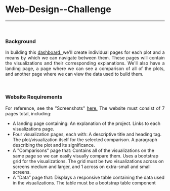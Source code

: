 <h1>Web-Design--Challenge</h1>
<hr>
<br>
<h3>Background</h3>
<p align = 'justify'>In building this <a href = 'https://karla-flores.github.io/Web-Design--Challenge/'> dashboard, </a> we'll create individual pages for each plot and a means by which we can navigate between them. These pages will contain the visualizations and their corresponding explanations. We'll also have a landing page, a page where we can see a comparison of all of the plots, and another page where we can view the data used to build them.</p>
<br>
<h3>Website Requirements</h3>
<p align = 'justify'>For reference, see the "Screenshots" <a href = 'https://github.com/Karla-Flores/Web-Design--Challenge/tree/main/WebVisualizations'>here.</a> The website must consist of 7 pages total, including:</p>
<p align = 'justify'>
<ul>
  <li>A landing page containing: An explanation of the project. Links to each visualizations page.</li>
  <li>Four visualization pages, each with: A descriptive title and heading tag. The plot/visualization itself for the selected comparison. A paragraph describing the plot and its significance.</li>
  <li>A "Comparisons" page that: Contains all of the visualizations on the same page so we can easily visually compare them. Uses a bootstrap grid for the visualizations. The grid must be two visualizations across on screens medium and larger, and 1 across on extra-small and small screens.</li>
  <li>A "Data" page that: Displays a responsive table containing the data used in the visualizations. The table must be a bootstrap table component</li>
</ul>
</p>


